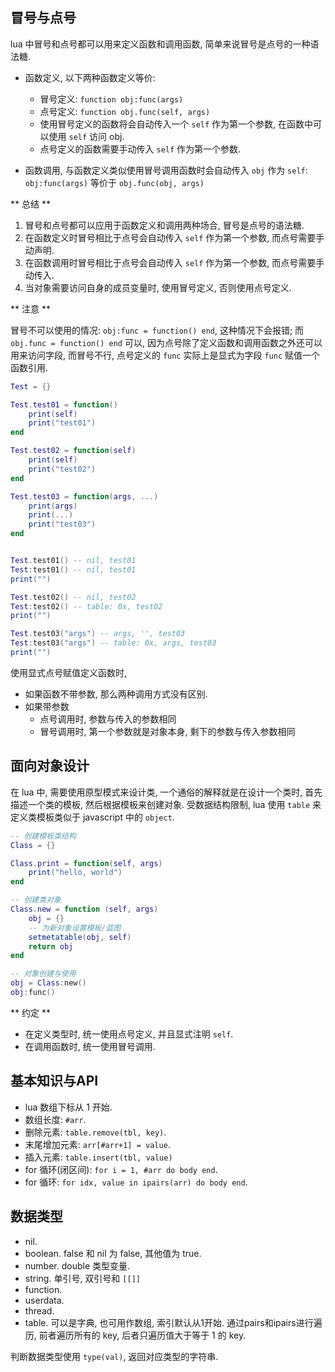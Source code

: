 ## 冒号与点号

lua 中冒号和点号都可以用来定义函数和调用函数, 简单来说冒号是点号的一种语法糖.

- 函数定义, 以下两种函数定义等价:
  - 冒号定义: `function obj:func(args)`
  - 点号定义: `function obj.func(self, args)`
  - 使用冒号定义的函数将会自动传入一个 `self` 作为第一个参数, 在函数中可以使用 `self` 访问 obj.
  - 点号定义的函数需要手动传入 `self` 作为第一个参数.

- 函数调用, 与函数定义类似使用冒号调用函数时会自动传入 `obj` 作为 `self`: `obj:func(args)` 等价于 `obj.func(obj, args)`


** 总结 **

1. 冒号和点号都可以应用于函数定义和调用两种场合, 冒号是点号的语法糖.
2. 在函数定义时冒号相比于点号会自动传入 `self` 作为第一个参数, 而点号需要手动声明.
3. 在函数调用时冒号相比于点号会自动传入 `self` 作为第一个参数, 而点号需要手动传入.
4. 当对象需要访问自身的成员变量时, 使用冒号定义, 否则使用点号定义.

** 注意 **

冒号不可以使用的情况: `obj:func = function() end`, 这种情况下会报错;
而 `obj.func = function() end` 可以, 因为点号除了定义函数和调用函数之外还可以用来访问字段, 而冒号不行,
点号定义的 `func` 实际上是显式为字段 `func` 赋值一个函数引用.

```lua
Test = {}

Test.test01 = function()
    print(self)
    print("test01")
end

Test.test02 = function(self)
    print(self)
    print("test02")
end

Test.test03 = function(args, ...)
    print(args)
    print(...)
    print("test03")
end


Test.test01() -- nil, test01
Test:test01() -- nil, test01
print("")

Test.test02() -- nil, test02
Test:test02() -- table: 0x, test02
print("")

Test.test03("args") -- args, '', test03
Test:test03("args") -- table: 0x, args, test03
print("")
```

使用显式点号赋值定义函数时, 
- 如果函数不带参数, 那么两种调用方式没有区别.
- 如果带参数
  - 点号调用时, 参数与传入的参数相同
  - 冒号调用时, 第一个参数就是对象本身, 剩下的参数与传入参数相同



## 面向对象设计

在 lua 中, 需要使用原型模式来设计类, 一个通俗的解释就是在设计一个类时, 首先描述一个类的模板, 然后根据模板来创建对象.
受数据结构限制, lua 使用 `table` 来定义类模板类似于 javascript 中的 `object`.

```lua
-- 创建模板类结构
Class = {}

Class.print = function(self, args)
    print("hello, world")
end

-- 创建类对象
Class.new = function (self, args)
    obj = {}
    -- 为新对象设置模板/蓝图
    setmetatable(obj, self)
    return obj
end

-- 对象创建与使用
obj = Class:new()
obj:func()

```

** 约定 **
- 在定义类型时, 统一使用点号定义, 并且显式注明 `self`.
- 在调用函数时, 统一使用冒号调用.

## 基本知识与API

- lua 数组下标从 1 开始.
- 数组长度: `#arr`.
- 删除元素: `table.remove(tbl, key)`.
- 末尾增加元素: `arr[#arr+1] = value`.
- 插入元素: `table.insert(tbl, value)`
- for 循环(闭区间): `for i = 1, #arr do body end`.
- for 循环: `for idx, value in ipairs(arr) do body end`.


## 数据类型

- nil.
- boolean. false 和 nil 为 false, 其他值为 true.
- number. double 类型变量.
- string. 单引号, 双引号和 `[[]]`
- function.
- userdata.
- thread.
- table. 可以是字典, 也可用作数组, 索引默认从1开始. 通过pairs和ipairs进行遍历, 前者遍历所有的 key, 后者只遍历值大于等于 1 的 key.

判断数据类型使用 `type(val)`, 返回对应类型的字符串.

